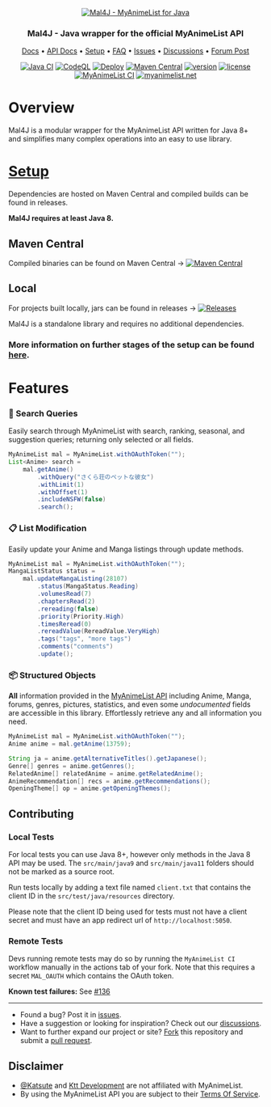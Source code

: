 <p align="center">
    <a href="https://github.com/Katsute/Mal4J">
        <img src="https://raw.githubusercontent.com/Katsute/Mal4J/main/banner.png" alt="Mal4J - MyAnimeList for Java">
    </a>
    <h3 align="center">Mal4J - Java wrapper for the official MyAnimeList API</h3>
    <p align="center">
        <a href="https://mal4j.kttdevelopment.com/">Docs</a>
        •
        <a href="https://myanimelist.net/apiconfig/references/api/v2">API Docs</a>
        •
        <a href="https://github.com/Katsute/Mal4J/blob/main/setup.md">Setup</a>
        •
        <a href="https://github.com/Katsute/Mal4J/blob/main/faq.md">FAQ</a>
        •
        <a href="https://github.com/Katsute/Mal4J/issues">Issues</a>
        •
        <a href="https://github.com/Katsute/Mal4J/discussions">Discussions</a>
        •
        <a href="https://myanimelist.net/forum/?topicid=1897569">Forum Post</a>
    </p>
</p>

<p align="center">
    <a href="https://github.com/Katsute/Mal4J/actions/workflows/java_ci.yml"><img alt="Java CI" src="https://github.com/Katsute/Mal4J/workflows/Java%20CI/badge.svg"></a>
    <a href="https://github.com/Katsute/Mal4J/actions/workflows/codeql.yml"><img alt="CodeQL" src="https://github.com/Katsute/Mal4J/actions/workflows/codeql.yml/badge.svg"></a>
    <a href="https://github.com/Katsute/Mal4J/actions/workflows/release.yml"><img alt="Deploy" src="https://github.com/Katsute/Mal4J/workflows/Deploy/badge.svg"></a>
    <a href="https://mvnrepository.com/artifact/com.kttdevelopment/mal4j"><img alt="Maven Central" src="https://img.shields.io/maven-central/v/com.kttdevelopment/mal4j"></a>
    <a href="https://github.com/Katsute/Mal4J/releases"><img alt="version" src="https://img.shields.io/github/v/release/Katsute/Mal4J"></a>
    <a href="https://github.com/Katsute/Mal4J/blob/main/LICENSE"><img alt="license" src="https://img.shields.io/github/license/Katsute/Mal4J"></a>
    <br>
    <a href="https://github.com/Katsute/Mal4J/actions/workflows/mal_ci.yml"><img alt="MyAnimeList CI" src="https://github.com/Katsute/Mal4J/workflows/MyAnimeList%20CI/badge.svg"></a>
    <a href="https://myanimelist.net/"><img alt="myanimelist.net" src="https://img.shields.io/website?label=myanimelist.net&logo=myanimelist&url=https%3A%2F%2Fmyanimelist.net%2F"></a>
</p>


# Overview

Mal4J is a modular wrapper for the MyAnimeList API written for Java 8+ and simplifies many complex operations into an easy to use library.

# [Setup](https://github.com/Katsute/Mal4J/blob/main/setup.md)

Dependencies are hosted on Maven Central and compiled builds can be found in releases.

**Mal4J requires at least Java 8.**

## Maven Central

Compiled binaries can be found on Maven Central → [![Maven Central](https://img.shields.io/maven-central/v/com.kttdevelopment/mal4j)](https://mvnrepository.com/artifact/com.kttdevelopment/mal4j)

## Local

For projects built locally, jars can be found in releases → [![Releases](https://img.shields.io/github/v/release/Katsute/Mal4J)](https://github.com/Katsute/Mal4J/releases)

Mal4J is a standalone library and requires no additional dependencies.


### More information on further stages of the setup can be found [here](https://github.com/Katsute/Mal4J/blob/main/setup.md).

# Features

### 🔎 Search Queries

Easily search through MyAnimeList with search, ranking, seasonal, and suggestion queries; returning only selected or all fields.

```java
MyAnimeList mal = MyAnimeList.withOAuthToken("");
List<Anime> search =
    mal.getAnime()
        .withQuery("さくら荘のペットな彼女")
        .withLimit(1)
        .withOffset(1)
        .includeNSFW(false)
        .search();
```

### 📋 List Modification
Easily update your Anime and Manga listings through update methods.

```java
MyAnimeList mal = MyAnimeList.withOAuthToken("");
MangaListStatus status =
    mal.updateMangaListing(28107)
        .status(MangaStatus.Reading)
        .volumesRead(7)
        .chaptersRead(2)
        .rereading(false)
        .priority(Priority.High)
        .timesReread(0)
        .rereadValue(RereadValue.VeryHigh)
        .tags("tags", "more tags")
        .comments("comments")
        .update();
```

### 📦 Structured Objects

**All** information provided in the [MyAnimeList API](https://myanimelist.net/apiconfig/references/api/v2) including Anime, Manga, forums, genres, pictures, statistics, and even some *undocumented* fields are accessible in this library. Effortlessly retrieve any and all information you need.

```java
MyAnimeList mal = MyAnimeList.withOAuthToken("");
Anime anime = mal.getAnime(13759);

String ja = anime.getAlternativeTitles().getJapanese();
Genre[] genres = anime.getGenres();
RelatedAnime[] relatedAnime = anime.getRelatedAnime();
AnimeRecommendation[] recs = anime.getRecommendations();
OpeningTheme[] op = anime.getOpeningThemes();
```

## Contributing

### Local Tests

For local tests you can use Java 8+, however only methods in the Java 8 API may be used. The `src/main/java9` and `src/main/java11` folders should not be marked as a source root.

Run tests locally by adding a text file named `client.txt` that contains the client ID in the `src/test/java/resources` directory.

Please note that the client ID being used for tests must not have a client secret and must have an app redirect url of `http://localhost:5050`.

### Remote Tests

Devs running remote tests may do so by running the `MyAnimeList CI` workflow manually in the actions tab of your fork. Note that this requires a secret `MAL_OAUTH` which contains the OAuth token.

**Known test failures:** See [#136](https://github.com/Katsute/Mal4J/discussions/136)

---

- Found a bug? Post it in [issues](https://github.com/Katsute/Mal4J/issues).
- Have a suggestion or looking for inspiration? Check out our [discussions](https://github.com/Katsute/Mal4J/discussions).
- Want to further expand our project or site? [Fork](https://github.com/Katsute/Mal4J/fork) this repository and submit a [pull request](https://github.com/Katsute/Mal4J/pulls).

## Disclaimer
- [@Katsute](https://github.com/Katsute) and [Ktt&nbsp;Development](https://github.com/Ktt-Development) are not affiliated with MyAnimeList.
- By using the MyAnimeList API you are subject to their [Terms Of Service](https://myanimelist.net/static/apiagreement.html).
